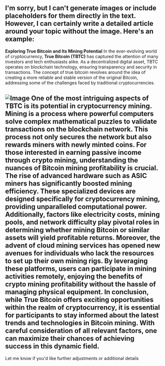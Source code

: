 I'm sorry, but I can't generate images or include placeholders for them directly in the text. However, I can certainly write a detailed article around your topic without the image. Here's an example:
---
**Exploring True Bitcoin and Its Mining Potential**
In the ever-evolving world of cryptocurrency, **True Bitcoin (TBTC)** has captured the attention of many investors and tech enthusiasts alike. As a decentralized digital asset, TBTC operates on blockchain technology, ensuring transparency and security in transactions. The concept of true bitcoin revolves around the idea of creating a more reliable and stable version of the original Bitcoin, addressing some of the challenges faced by traditional cryptocurrencies.

![Image](https://github.com/user-attachments/assets/d7419ec9-dc67-403f-bf28-8faea5f1f74f)
One of the most intriguing aspects of TBTC is its potential in **cryptocurrency mining**. Mining is a process where powerful computers solve complex mathematical puzzles to validate transactions on the blockchain network. This process not only secures the network but also rewards miners with newly minted coins. For those interested in earning passive income through crypto mining, understanding the nuances of **Bitcoin mining profitability** is crucial.
The rise of advanced hardware such as **ASIC miners** has significantly boosted mining efficiency. These specialized devices are designed specifically for cryptocurrency mining, providing unparalleled computational power. Additionally, factors like **electricity costs**, **mining pools**, and **network difficulty** play pivotal roles in determining whether mining Bitcoin or similar assets will yield profitable returns.
Moreover, the advent of cloud mining services has opened new avenues for individuals who lack the resources to set up their own mining rigs. By leveraging these platforms, users can participate in mining activities remotely, enjoying the benefits of **crypto mining profitability** without the hassle of managing physical equipment.
In conclusion, while True Bitcoin offers exciting opportunities within the realm of cryptocurrency, it is essential for participants to stay informed about the latest trends and technologies in **Bitcoin mining**. With careful consideration of all relevant factors, one can maximize their chances of achieving success in this dynamic field.
--- 
Let me know if you'd like further adjustments or additional details
